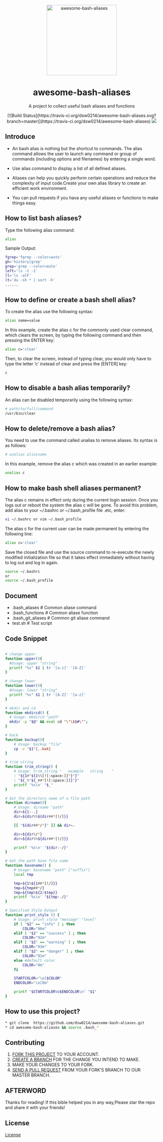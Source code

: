 <p align="center">
  <img width="230" src="http://image.uisdc.com/wp-content/uploads/2017/04/bash.jpg" title="awesome-bash-aliases">
</p>

<h1 align="center">
awesome-bash-aliases
</h1>
<div align="center">A project to collect useful bash aliases and functions</div>
<p align="center"> [![Build Status](https://travis-ci.org/dsw0214/awesome-bash-aliases.svg?branch=master)](https://travis-ci.org/dsw0214/awesome-bash-aliases)
<a href="./LICENSE" title="LICENSE"><img
src="https://img.shields.io/badge/license-MIT-blue.svg"></a>
</p>

## Introduce
* An bash alias is nothing but the shortcut to commands. The alias command allows the user to launch any command or group of commands (including options and filenames) by entering a single word. 

* Use alias command to display a list of all defined aliases. 

* Aliases can help you quickly perform certain operations and reduce the complexity of input code.Create your own alias library to create an efficient work environment.

* You can pull requests if you hava any useful aliases or functions to make things easy.

## How to list bash aliases?
Type the following alias command:
```bash
alias 
```
Sample Output:
```bash
fgrep='fgrep --color=auto'
gh='history|grep'
grep='grep --color=auto'
left='ls -t -1'
ll='ls -alF'
lt='du -sh * | sort -h'
......
```

## How to define or create a bash shell alias?
To create the alias use the following syntax:
```bash
alias name=value
```
In this example, create the alias c for the commonly used clear command, which clears the screen, by typing the following command and then pressing the ENTER key:
```bash
alias c='clear'
```
Then, to clear the screen, instead of typing clear, you would only have to type the letter ‘c’ instead of clear and press the [ENTER] key:
```bash 
c
```
## How to disable a bash alias temporarily?
An alias can be disabled temporarily using the following syntax:
```bash
# path/to/full/command
/usr/bin/clear
```

## How to delete/remove a bash alias?
You need to use the command called unalias to remove aliases. Its syntax is as follows:
```bash
# unalias aliasname
```
In this example, remove the alias c which was created in an earlier example:
```bash
unalias c
```

## How to make bash shell aliases permanent?
The alias c remains in effect only during the current login session. Once you logs out or reboot the system the alias c will be gone. To avoid this problem, add alias to your ~/.bashrc or ~/.bash_profile file .etc, enter:
```bash
vi ~/.bashrc or vim ~/.bash_profile
```
The alias c for the current user can be made permanent by entering the following line:
```bash
alias c='clear'
```
Save the closed file and use the source command to re-execute the newly modified initialization file so that it takes effect immediately without having to log out and log in again.
```bash
source ~/.bashrc
or
source ~/.bash_profile
```
## Document
* .bash_aliases # Common aliase command
* .bash_functions # Common aliase function 
* .bash_git_aliases # Common git aliase command
* test.sh  # Test script

 

## Code Snippet
```bash

# change upper
function upper(){
  #Usage: upper "string"
  printf "%s" $1 | tr '[a-z]' '[A-Z]'
}

# change lower
function lower(){
  #Usage: lower "string"
  printf "%s" $1 | tr '[A-Z]' '[a-z]'
}

# mkdir and cd 
function mkdircd() { 
  # Usage: mkdircd "path"
  mkdir -p "$@" && eval cd "\"\$$#\"";
}

# back 
function backup(){ 
    # Usage: backup "file"
    cp -v "$1"{,.bak}
}

# trim string
function trim_string() {
    # Usage: trim_string "   example   string    "
    : "${1#"${1%%[![:space:]]*}"}"
    : "${_%"${_##*[![:space:]]}"}"
    printf '%s\n' "$_"
}

# Get the directory name of a file path
function dirname(){
    # Usage: dirname "path"
    dir=${1:-.}
    dir=${dir%%${dir##*[!/]}}

    [[ "${dir##*/*}" ]] && dir=.

    dir=${dir%/*}
    dir=${dir%%${dir##*[!/]}}

    printf '%s\n' "${dir:-/}"
}

# Get the path base file name
function basename() {
    # Usage: basename "path" ["suffix"]
    local tmp

    tmp=${1%${1##*[!/]}}
    tmp=${tmp##*/}
    tmp=${tmp%${2/$tmp}}
    printf '%s\n' "${tmp:-/}"
}

# Specified Style Output
function print_style () {
    # Usage: print_style "message" "level" 
    if [ "$2" == "info" ] ; then
        COLOR="96m"
    elif [ "$2" == "success" ] ; then
        COLOR="92m"
    elif [ "$2" == "warning" ] ; then
        COLOR="93m"
    elif [ "$2" == "danger" ] ; then
        COLOR="91m"
    else #default color
        COLOR="0m"
    fi

    STARTCOLOR="\e[$COLOR"
    ENDCOLOR="\e[0m"

    printf "$STARTCOLOR%b$ENDCOLOR\n" "$1"
}
```


## How to use this project?
```bash
* git clone  https://github.com/dsw0214/awesome-bash-aliases.git
* cd awesome-bash-aliases && source .bash_*
```

## Contributing
1. [FORK THIS PROJECT](https://help.github.com/articles/fork-a-repo/ "FORK THIS PROJET") TO YOUR ACCOUNT.
2. [CREATE A BRANCH](https://help.github.com/articles/creating-and-deleting-branches-within-your-repository "CREATE A BRANCH") FOR THE CHANGE YOU INTEND TO MAKE.
3. MAKE YOUR CHANGES TO YOUR FORK.
4. [SEND A PULL REQUEST](https://help.github.com/articles/using-pull-requests/ "SEND A PULL REQUEST") FROM YOUR FORK’S BRANCH TO OUR MASTER BRANCH.

## AFTERWORD
Thanks for reading! If this bible helped you in any way,Please star the repo and share it with your friends!

## License
<a href="./LICENSE.md" title="License">License</a>
